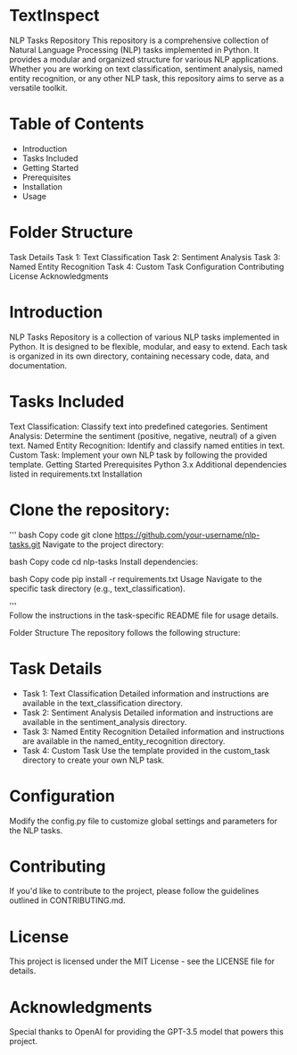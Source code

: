 # TextInspect
NLP Tasks Repository
This repository is a comprehensive collection of Natural Language Processing (NLP) tasks implemented in Python. It provides a modular and organized structure for various NLP applications. Whether you are working on text classification, sentiment analysis, named entity recognition, or any other NLP task, this repository aims to serve as a versatile toolkit.

# Table of Contents
- Introduction
- Tasks Included
- Getting Started
- Prerequisites
- Installation
- Usage

# Folder Structure
Task Details
Task 1: Text Classification
Task 2: Sentiment Analysis
Task 3: Named Entity Recognition
Task 4: Custom Task
Configuration
Contributing
License
Acknowledgments

# Introduction
NLP Tasks Repository is a collection of various NLP tasks implemented in Python. It is designed to be flexible, modular, and easy to extend. Each task is organized in its own directory, containing necessary code, data, and documentation.

# Tasks Included
Text Classification: Classify text into predefined categories.
Sentiment Analysis: Determine the sentiment (positive, negative, neutral) of a given text.
Named Entity Recognition: Identify and classify named entities in text.
Custom Task: Implement your own NLP task by following the provided template.
Getting Started
Prerequisites
Python 3.x
Additional dependencies listed in requirements.txt
Installation

# Clone the repository:

''' 
bash
Copy code
git clone https://github.com/your-username/nlp-tasks.git
Navigate to the project directory:

bash
Copy code
cd nlp-tasks
Install dependencies:

bash
Copy code
pip install -r requirements.txt
Usage
Navigate to the specific task directory (e.g., text_classification).

'''  
Follow the instructions in the task-specific README file for usage details.

Folder Structure
The repository follows the following structure:


# Task Details
- Task 1: Text Classification
      Detailed information and instructions are available in the text_classification directory.
- Task 2: Sentiment Analysis
      Detailed information and instructions are available in the sentiment_analysis directory.
- Task 3: Named Entity Recognition
      Detailed information and instructions are available in the named_entity_recognition directory.
- Task 4: Custom Task
      Use the template provided in the custom_task directory to create your own NLP task.

# Configuration
   Modify the config.py file to customize global settings and parameters for the NLP tasks.

# Contributing
   If you'd like to contribute to the project, please follow the guidelines outlined in CONTRIBUTING.md.

# License
   This project is licensed under the MIT License - see the LICENSE file for details.

# Acknowledgments
   Special thanks to OpenAI for providing the GPT-3.5 model that powers this project.
